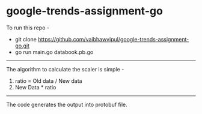 # google-trends-assignment-go

To run this repo - 

- git clone https://github.com/vaibhawvipul/google-trends-assignment-go.git
- go run main.go databook.pb.go

---

The algorithm to calculate the scaler is simple - 
1. ratio = Old data / New data
2. New Data * ratio

----

The code generates the output into protobuf file.